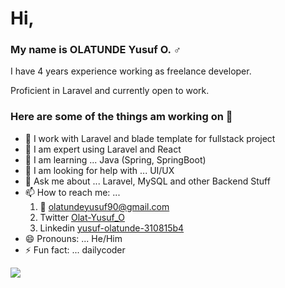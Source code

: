 # Hi,
### My name is OLATUNDE Yusuf O. :male_sign:
 
I have 4 years experience working as freelance developer.

Proficient in Laravel and currently open to work.

### Here are some of the things am working on 👋

- 🔭 I work with Laravel and blade template for fullstack project
- 🌱 I am expert using Laravel and React
- 👯 I am learning ... Java (Spring, SpringBoot)
- 🤔 I am looking for help with ... UI/UX
- 💬 Ask me about ... Laravel, MySQL and other Backend Stuff
- 📫 How to reach me: ... 
    1. :email: olatundeyusuf90@gmail.com
    2. Twitter <a href="https://twitter.com/Olat_Yusuf_O">Olat-Yusuf_O</a>
    3. Linkedin <a href="https://www.linkedin.com/in/yusuf-o-310815b4/">yusuf-olatunde-310815b4</a>
- 😄 Pronouns: ... He/Him
- ⚡ Fun fact: ... dailycoder

<a href="https://github.com/antonkomarev/github-profile-views-counter">
    <img src="https://komarev.com/ghpvc/?username=Ola-Yusuf">
</a>

